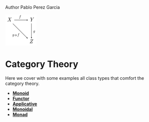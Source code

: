 Author Pablo Perez Garcia

![My image](src/main/resources/pure.png)
# Category Theory

Here we cover with some examples all class types that comfort the category theory.

* **[Monoid](src/main/scala/types/MonoidFeature.scala)**
* **[Functor](src/main/scala/types/FunctorFeature.scala)**
* **[Applicative](src/main/scala/types/ApplicativeFeature.scala)**
* **[Monoidal](src/main/scala/types/MonoidalFeature.scala)**
* **[Monad](src/main/scala/types/MonadFeature.scala)**




